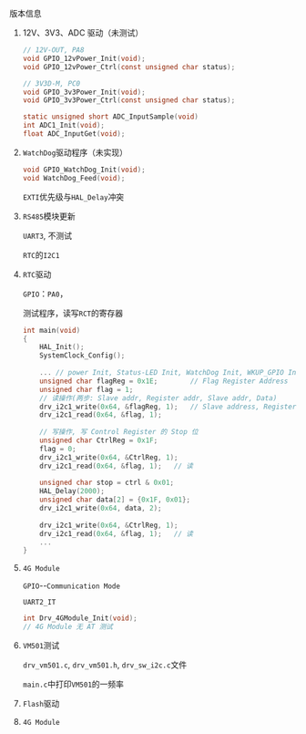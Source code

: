 版本信息

1. 12V、3V3、ADC 驱动（未测试）
   ```c
   // 12V-OUT, PA8
   void GPIO_12vPower_Init(void);
   void GPIO_12vPower_Ctrl(const unsigned char status);
   
   // 3V3D-M, PC0
   void GPIO_3v3Power_Init(void);
   void GPIO_3v3Power_Ctrl(const unsigned char status);
   
   static unsigned short ADC_InputSample(void)
   int ADC1_Init(void);
   float ADC_InputGet(void);
   ```

2. `WatchDog`驱动程序（未实现）

   ```c
   void GPIO_WatchDog_Init(void);
   void WatchDog_Feed(void);
   ```

   `EXTI`优先级与`HAL_Delay`冲突

3. `RS485`模块更新

   `UART3`,  不测试

   `RTC`的`I2C1`

4. `RTC`驱动

   `GPIO`：`PA0`，

   测试程序，读写`RCT`的寄存器

   ```c
   int main(void)
   {
       HAL_Init();
       SystemClock_Config();
       
       ... // power Init, Status-LED Init, WatchDog Init, WKUP_GPIO Init, I2C1 Init
       unsigned char flagReg = 0x1E;		// Flag Register Address	
       unsigned char flag = 1;
       // 读操作(两步: Slave addr, Register addr, Slave addr, Data)
       drv_i2c1_write(0x64, &flagReg, 1);	// Slave address, Register address
       drv_i2c1_read(0x64, &flag, 1);
       
       // 写操作, 写 Control Register 的 Stop 位
       unsigned char CtrlReg = 0x1F;
       flag = 0;
       drv_i2c1_write(0x64, &CtrlReg, 1);
       drv_i2c1_read(0x64, &flag, 1);	// 读
       
       unsigned char stop = ctrl & 0x01;
       HAL_Delay(2000);
       unsigned char data[2] = {0x1F, 0x01};
       drv_i2c1_write(0x64, data, 2);
       
       drv_i2c1_write(0x64, &CtrlReg, 1);
       drv_i2c1_read(0x64, &flag, 1);	// 读
       ...
   }
   ```

5. `4G Module`

   `GPIO`--`Communication Mode`

   `UART2_IT`

   ```c
   int Drv_4GModule_Init(void);
   // 4G Module 无 AT 测试
   ```

6. `VM501`测试

   `drv_vm501.c`, `drv_vm501.h`, `drv_sw_i2c.c`文件

   `main.c`中打印`VM501`的一频率

7. `Flash`驱动

8. `4G Module`
